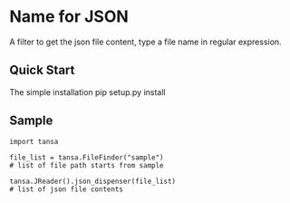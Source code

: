 # Name for JSON
A filter to get the json file content, type a file name in regular expression. 

## Quick Start
The simple installation
	pip setup.py install

## Sample
	import tansa

	file_list = tansa.FileFinder("sample")
	# list of file path starts from sample

	tansa.JReader().json_dispenser(file_list)
	# list of json file contents